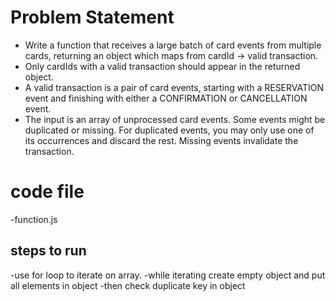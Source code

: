 # Problem Statement
- Write a function that receives a large batch of card events from multiple cards,
returning an object which maps from cardId -> valid transaction. 
- Only cardIds with a valid transaction should appear in the returned object.
- A valid transaction is a pair of card events, starting with a RESERVATION event and finishing with either a CONFIRMATION or CANCELLATION event.
- The input is an array of unprocessed card events. Some events might be duplicated
or missing. For duplicated events, you may only use one of its occurrences and discard the rest. Missing events invalidate the transaction.

# code file
-function.js

## steps to run
-use for loop to iterate on array.
-while iterating create empty object and put all elements in object
-then check duplicate key in object
